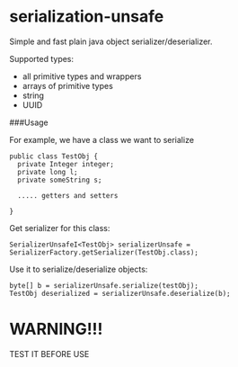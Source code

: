 # serialization-unsafe

Simple and fast plain java object serializer/deserializer.

Supported types:
* all primitive types and wrappers
* arrays of primitive types
* string
* UUID

###Usage

For example, we have a class we want to serialize
```
public class TestObj {
  private Integer integer;
  private long l;
  private someString s;
  
  ..... getters and setters
  
}
```

Get serializer for this class:
```
SerializerUnsafeI<TestObj> serializerUnsafe = SerializerFactory.getSerializer(TestObj.class);
```

Use it to serialize/deserialize objects:
```
byte[] b = serializerUnsafe.serialize(testObj);
TestObj deserialized = serializerUnsafe.deserialize(b);
```

# WARNING!!!
TEST IT BEFORE USE
